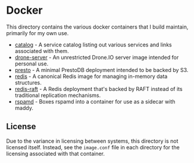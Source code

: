 # Docker

This directory contains the various docker containers that I build maintain, primarily for my own use.

- [catalog](catalog) - A service catalog listing out various services and links associated with them.
- [drone-server](drone-server) - An unrestricted Drone.IO server image intended for personal use.
- [presto](presto) - A minimal PrestoDB deployment intended to be backed by S3.
- [redis](redis) - A canonical Redis image for managing in-memory data structures.
- [redis-raft](redis-raft) - A Redis deployment that's backed by RAFT instead of its traditional replication mechanisms.
- [rspamd](rspamd) - Boxes rspamd into a container for use as a sidecar with maddy.

## License

Due to the variance in licensing between systems, this directory is not licensed itself. Instead, see the `image.conf` 
file in each directory for the licensing associated with that container.
